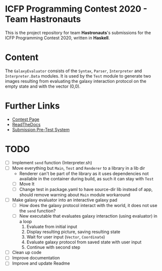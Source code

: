 ICFP Programming Contest 2020 - Team Hastronauts 
===============

This is the project repository for team **Hastronauts**'s submissions for the ICFP Programming Contest 2020,
written in **Haskell**.

# Content 

The `GalaxyEvaluator` consists of the `Syntax`, `Parser`, `Interpreter` and `Interpreter.Data` modules.
It is used by the `Test` module to generate two images resulting from evaluating the galaxy interaction protocol 
on the empty state and with the vector (0,0).

# Further Links
- [Contest Page](https://icfpcontest2020.github.io/)
- [ReadTheDocs](https://message-from-space.readthedocs.io/en/latest/personal-appeal.html)
- [Submission Pre-Test System](https://github.com/Skgland/icfp2020-submission-system)


# TODO
- [ ] Implement `send` function (Interpreter.sh)
- [ ] Move everything but `Main`, `Test` and `Renderer` to a library in a lib dir 
    - Renderer can't be part of the library as it uses dependencies not available in the container during build,
      as such it can stay with `Test`
    - [ ] Move It
    - [ ] Change test in package.yaml to have source-dir lib instead of app, should remove warning about `Main` module workaround
- [ ] Make galaxy evaluator into an interactive galaxy pad
  - [ ] How does the galaxy protocol interact with the world, it does not use the `send` function?
  - [ ] New executable that evaluates galaxy interaction (using evaluator) in a loop
    1. Evaluate from initial input
    2. Display resulting picture, saving resulting state
    3. Wait for user input (`Vector`, `Coordinate`)
    4. Evaluate galaxy protocol from saved state with user input
    5. Continue with second step 
- [ ] Clean up code
- [ ] Improve documentation
- [ ] Improve and update Readme
